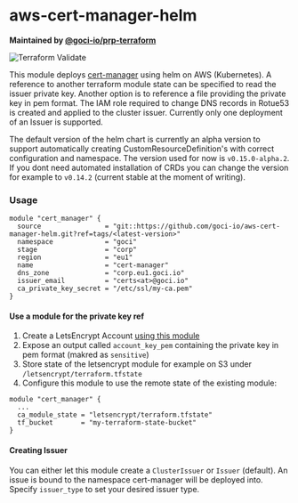 # aws-cert-manager-helm

**Maintained by [@goci-io/prp-terraform](https://github.com/orgs/goci-io/teams/prp-terraform)**

![Terraform Validate](https://github.com/goci-io/aws-cert-manager-helm/workflows/Terraform%20Validate/badge.svg)

This module deploys [cert-manager](https://cert-manager.io/) using helm on AWS (Kubernetes).
A reference to another terraform module state can be specified to read the issuer private key. Another option is to reference a file providing the private key in pem format. The IAM role required to change DNS records in Rotue53 is created and applied to the cluster issuer. Currently only one deployment of an Issuer is supported.

The default version of the helm chart is currently an alpha version to support automatically creating CustomResourceDefinition's with correct configuration and namespace. The version used for now is `v0.15.0-alpha.2`. If you dont need automated installation of CRDs you can change the version for example to `v0.14.2` (current stable at the moment of writing).

### Usage

```hcl
module "cert_manager" {
  source                = "git::https://github.com/goci-io/aws-cert-manager-helm.git?ref=tags/<latest-version>"
  namespace             = "goci"
  stage                 = "corp"
  region                = "eu1"
  name                  = "cert-manager"
  dns_zone              = "corp.eu1.goci.io"
  issuer_email          = "certs<at>@goci.io"
  ca_private_key_secret = "/etc/ssl/my-ca.pem"
}
```

#### Use a module for the private key ref

1. Create a LetsEncrypt Account [using this module](https://github.com/goci-io/letsencrypt-account)  
2. Expose an output called `account_key_pem` containing the private key in pem format (makred as `sensitive`)  
3. Store state of the letsencrypt module for example on S3 under `/letsencrypt/terraform.tfstate` 
4. Configure this module to use the remote state of the existing module:

```hcl
module "cert_manager" {
  ...
  ca_module_state = "letsencrypt/terraform.tfstate"
  tf_bucket       = "my-terraform-state-bucket"
}
```

#### Creating Issuer

You can either let this module create a `ClusterIssuer` or `Issuer` (default). An issue is bound to the namespace cert-manager will be deployed into.
Specify `issuer_type` to set your desired issuer type.
